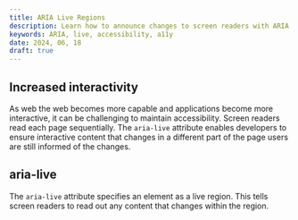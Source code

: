```yaml
---
title: ARIA Live Regions
description: Learn how to announce changes to screen readers with ARIA live regions.
keywords: ARIA, live, accessibility, a11y
date: 2024, 06, 18
draft: true
---
```


## Increased interactivity

As web the web becomes more capable and applications become more interactive, it can be challenging to maintain accessibility. Screen readers read each page sequentially. The `aria-live` attribute enables developers to ensure interactive content that changes in a different part of the page users are still informed of the changes.

## aria-live

The `aria-live` attribute specifies an element as a live region. This tells screen readers to read out any content that changes within the region.
